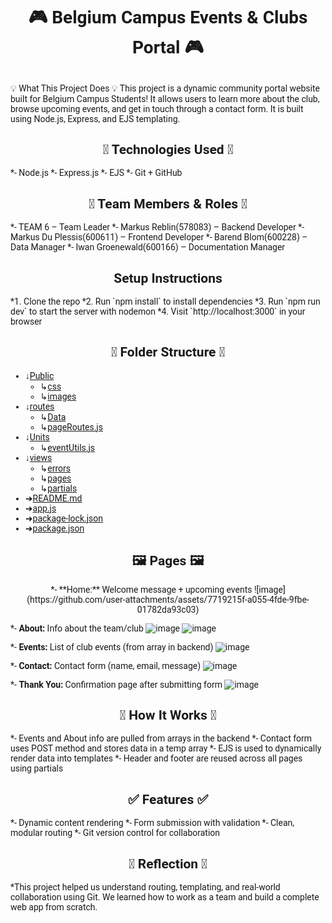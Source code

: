 <body style="font-family:'Roboto';">
<h1 align="center">🎮 Belgium Campus Events & Clubs Portal 🎮</h1> 
 
<h2></h2>💡 What This Project Does 💡
This project is a dynamic community portal website built for Belgium Campus Students!
It allows users to learn more about the club, browse upcoming events, and get in touch through a contact form. It is built using Node.js, Express, and EJS templating.
 
<h2 align="center">🚀 Technologies Used 🚀</h2> 
*- Node.js
*- Express.js
*- EJS
*- Git + GitHub
 
<h2 align="center">👥 Team Members & Roles 👥</h2> 
*- TEAM 6 – Team Leader
*- Markus Reblin(578083) – Backend Developer
*- Markus Du Plessis(600611) – Frontend Developer
*- Barend Blom(600228) – Data Manager
*- Iwan Groenewald(600166) – Documentation Manager
 
<h2 align="center">Setup Instructions</h2> 
*1. Clone the repo
*2. Run `npm install` to install dependencies
*3. Run `npm run dev` to start the server with nodemon
*4. Visit `http://localhost:3000` in your browser
 
<h2 align="center">📂 Folder Structure 📂</h2> 
 
* ↓[Public](https://github.com/MarkusR22/WPR381-Project/tree/main/public)
   * ↳[css](https://github.com/MarkusR22/WPR381-Project/tree/main/public/css)
   * ↳[images](https://github.com/MarkusR22/WPR381-Project/tree/main/public/images)
* ↓[routes](https://github.com/MarkusR22/WPR381-Project/tree/main/routes)
   * ↳[Data](https://github.com/MarkusR22/WPR381-Project/tree/main/routes/Data)
   * ↳[pageRoutes.js](https://github.com/MarkusR22/WPR381-Project/blob/main/routes/pageRoutes.js)
* ↓[Units](https://github.com/MarkusR22/WPR381-Project/tree/main/utils)
   * ↳[eventUtils.js](https://github.com/MarkusR22/WPR381-Project/blob/main/utils/eventUtils.js)
* ↓[views](https://github.com/MarkusR22/WPR381-Project/tree/main/views)
   * ↳[errors](https://github.com/MarkusR22/WPR381-Project/tree/main/views/errors)
   * ↳[pages](https://github.com/MarkusR22/WPR381-Project/tree/main/views/pages)
   * ↳[partials](https://github.com/MarkusR22/WPR381-Project/tree/main/views/partials)
* ➜[README.md](https://github.com/MarkusR22/WPR381-Project/blob/main/README.md)
* ➜[app.js](https://github.com/MarkusR22/WPR381-Project/blob/main/app.js)
* ➜[package-lock.json](https://github.com/MarkusR22/WPR381-Project/blob/main/package-lock.json)
* ➜[package.json](https://github.com/MarkusR22/WPR381-Project/blob/main/package.json)
 
 <h2 align="center">🖼 Pages 🖼</h2>

 <p align="center">
*- **Home:** Welcome message + upcoming events
 ![image](https://github.com/user-attachments/assets/7719215f-a055-4fde-9fbe-01782da93c03)

*- **About:** Info about the team/club
 ![image](https://github.com/user-attachments/assets/9cddd90f-fd89-4089-89a8-23ea694c5484)
 ![image](https://github.com/user-attachments/assets/303097ce-317b-4e4a-9b38-3315f61a55a1)


*- **Events:** List of club events (from array in backend)
 ![image](https://github.com/user-attachments/assets/975c326f-6688-46b6-bef1-543d09b2bbb1)

*- **Contact:** Contact form (name, email, message)
 ![image](https://github.com/user-attachments/assets/02309320-630b-43bc-8839-495856358115)

*- **Thank You:** Confirmation page after submitting form
 ![image](https://github.com/user-attachments/assets/24f57d34-a60b-4979-9961-1134919f8c04)
</p>

 
<h2 align="center">🧠 How It Works 🧠</h2> 
*- Events and About info are pulled from arrays in the backend
*- Contact form uses POST method and stores data in a temp array
*- EJS is used to dynamically render data into templates
*- Header and footer are reused across all pages using partials

 <h2 align="center">✅ Features ✅</h2> 
*- Dynamic content rendering
*- Form submission with validation
*- Clean, modular routing
*- Git version control for collaboration
 
<h2 align="center">🙌 Reflection 🙌</h2>
*This project helped us understand routing, templating, and real-world collaboration using Git. We learned how to work as a team and build a complete web app from scratch.
</body>
